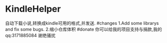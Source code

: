 # KindleHelper
自动下载小说,转换成kindle可用的格式,并发送.
#changes
1.Add some librarys and fix some bugs.
2.缩小仓库体积
#donate
你可以给我的项目支持与捐款,我的qq:3171885084
谢绝骚扰